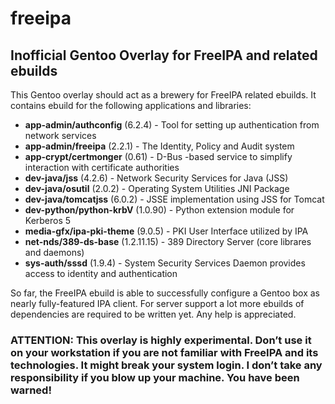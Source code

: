 freeipa
=======

Inofficial Gentoo Overlay for FreeIPA and related ebuilds
---------------------------------------------------------

This Gentoo overlay should act as a brewery for FreeIPA related ebuilds. It contains ebuild for the following applications and libraries:

* **app-admin/authconfig** (6.2.4) - Tool for setting up authentication from network services
* **app-admin/freeipa** (2.2.1) - The Identity, Policy and Audit system
* **app-crypt/certmonger** (0.61) - D-Bus -based service to simplify interaction with certificate authorities
* **dev-java/jss** (4.2.6) - Network Security Services for Java (JSS)
* **dev-java/osutil** (2.0.2) - Operating System Utilities JNI Package
* **dev-java/tomcatjss** (6.0.2) - JSSE implementation using JSS for Tomcat
* **dev-python/python-krbV** (1.0.90) - Python extension module for Kerberos 5
* **media-gfx/ipa-pki-theme** (9.0.5) - PKI User Interface utilized by IPA
* **net-nds/389-ds-base** (1.2.11.15) - 389 Directory Server (core librares and daemons)
* **sys-auth/sssd** (1.9.4) - System Security Services Daemon provides access to identity and authentication

So far, the FreeIPA ebuild is able to successfully configure a Gentoo box as nearly fully-featured IPA client. For server support a lot more ebuilds of dependencies are required to be written yet. Any help is appreciated.

### ATTENTION: This overlay is highly experimental. Don’t use it on your workstation if you are not familiar with FreeIPA and its technologies. It might break your system login. I don’t take any responsibility if you blow up your machine. You have been warned!
